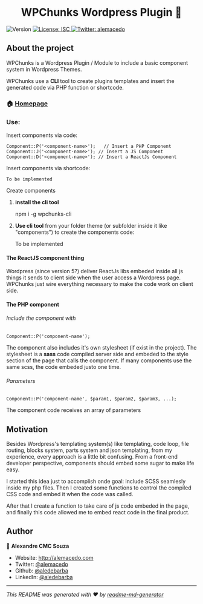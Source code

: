 <h1 align="center">WPChunks Wordpress Plugin 👋</h1>
<p>
  <img alt="Version" src="https://img.shields.io/badge/version-1.0.0-blue.svg?cacheSeconds=2592000" />
  <a href="#" target="_blank">
    <img alt="License: ISC" src="https://img.shields.io/badge/License-ISC-yellow.svg" />
  </a>
  <a href="https://twitter.com/alemacedo" target="_blank">
    <img alt="Twitter: alemacedo" src="https://img.shields.io/twitter/follow/alemacedo.svg?style=social" />
  </a>
</p>

## About the project

WPChunks is a Wordpress Plugin / Module to include a basic component system in Wordpress Themes.

WPChunks use a **CLI** tool to create plugins templates and insert the generated code via PHP function or shortcode. 

### 🏠 [Homepage](https://github.com/aledebarba/wpchunks-plugin)

### Use:

Insert components via code:

    Component::P('<component-name>');   // Insert a PHP Component
    Component::J('<component-name>'); // Insert a JS Component
    Component::D('<component-name>'); // Insert a ReactJs Component

Insert components via shortcode:

    To be implemented

Create components

1. **install the cli tool**

    npm i -g wpchunks-cli

2. **Use cli tool** from your folder theme (or subfolder inside it like "components") to create the components code:

    To be implemented

#### The ReactJS component thing

Wordpress (since version 5?) deliver ReactJs libs embeded inside all js things it sends to client side when the user access a Wordpress page. WPChunks just wire everything necessary to make the code work on client side.

#### The PHP component 

###### Include the component with

    Component::P('component-name');

The component also includes it's own stylesheet (if exist in the project). The stylesheet is a **sass** code compiled server side and embeded to the style section of the page that calls the component. If many components use the same scss, the code embeded justo one time.

###### Parameters

    Component::P('component-name', $param1, $param2, $param3, ...);

The component code receives an array of parameters


## Motivation
Besides Wordpress's templating system(s) like templating, code loop, file routing, blocks system, parts system and json templating, from my experience, every approach is a little bit confusing. From a front-end developer perspective, components should embed some sugar to make life easy. 

I started this idea just to accomplish onde goal: include SCSS seamlesly inside my php files. Then I created some functions to control the compiled CSS code and embed it when the code was called.

After that I create a function to take care of js code embeded in the page, and finally this code allowed me to embed react code in the final product.


## Author

👤 **Alexandre CMC Souza**

* Website: http://alemacedo.com
* Twitter: [@alemacedo](https://twitter.com/alemacedo)
* Github: [@aledebarba](https://github.com/aledebarba)
* LinkedIn: [@aledebarba](https://linkedin.com/in/aledebarba)

***
_This README was generated with ❤️ by [readme-md-generator](https://github.com/kefranabg/readme-md-generator)_